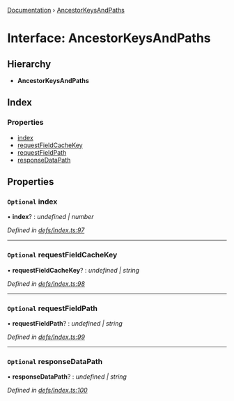 [Documentation](../README.md) › [AncestorKeysAndPaths](ancestorkeysandpaths.md)

# Interface: AncestorKeysAndPaths

## Hierarchy

* **AncestorKeysAndPaths**

## Index

### Properties

* [index](ancestorkeysandpaths.md#optional-index)
* [requestFieldCacheKey](ancestorkeysandpaths.md#optional-requestfieldcachekey)
* [requestFieldPath](ancestorkeysandpaths.md#optional-requestfieldpath)
* [responseDataPath](ancestorkeysandpaths.md#optional-responsedatapath)

## Properties

### `Optional` index

• **index**? : *undefined | number*

*Defined in [defs/index.ts:97](https://github.com/badbatch/graphql-box/blob/7171508/packages/cache-manager/src/defs/index.ts#L97)*

___

### `Optional` requestFieldCacheKey

• **requestFieldCacheKey**? : *undefined | string*

*Defined in [defs/index.ts:98](https://github.com/badbatch/graphql-box/blob/7171508/packages/cache-manager/src/defs/index.ts#L98)*

___

### `Optional` requestFieldPath

• **requestFieldPath**? : *undefined | string*

*Defined in [defs/index.ts:99](https://github.com/badbatch/graphql-box/blob/7171508/packages/cache-manager/src/defs/index.ts#L99)*

___

### `Optional` responseDataPath

• **responseDataPath**? : *undefined | string*

*Defined in [defs/index.ts:100](https://github.com/badbatch/graphql-box/blob/7171508/packages/cache-manager/src/defs/index.ts#L100)*
